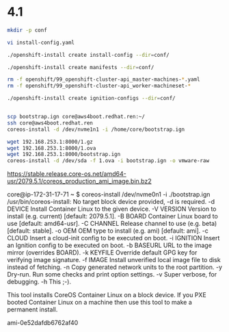 # 4.1

```bash
mkdir -p conf

vi install-config.yaml 

./openshift-install create install-config --dir=conf/

./openshift-install create manifests --dir=conf/

rm -f openshift/99_openshift-cluster-api_master-machines-*.yaml
rm -f openshift/99_openshift-cluster-api_worker-machineset-*

./openshift-install create ignition-configs --dir=conf/


scp bootstrap.ign core@aws4boot.redhat.ren:~/
ssh core@aws4boot.redhat.ren
coreos-install -d /dev/nvme1n1 -i /home/core/bootstrap.ign

wget 192.168.253.1:8000/1.gz
wget 192.168.253.1:8000/1.ova
wget 192.168.253.1:8000/bootstrap.ign
coreos-install -d /dev/sda -f 1.ova -i bootstrap.ign -o vmware-raw
```

https://stable.release.core-os.net/amd64-usr/2079.5.1/coreos_production_ami_image.bin.bz2

core@ip-172-31-17-71 ~ $ coreos-install /dev/nvme0n1 -i ./bootstrap.ign
/usr/bin/coreos-install: No target block device provided, -d is required.
    -d DEVICE   Install Container Linux to the given device.
    -V VERSION  Version to install (e.g. current) [default: 2079.5.1].
    -B BOARD    Container Linux board to use [default: amd64-usr].
    -C CHANNEL  Release channel to use (e.g. beta) [default: stable].
    -o OEM      OEM type to install (e.g. ami) [default: ami].
    -c CLOUD    Insert a cloud-init config to be executed on boot.
    -i IGNITION Insert an Ignition config to be executed on boot.
    -b BASEURL  URL to the image mirror (overrides BOARD).
    -k KEYFILE  Override default GPG key for verifying image signature.
    -f IMAGE    Install unverified local image file to disk instead of fetching.
    -n          Copy generated network units to the root partition.
    -y          Dry-run.  Run some checks and print option settings.
    -v          Super verbose, for debugging.
    -h          This ;-).

This tool installs CoreOS Container Linux on a block device. If you PXE booted
Container Linux on a machine then use this tool to make a permanent install.

ami-0e52dafdb6762af40